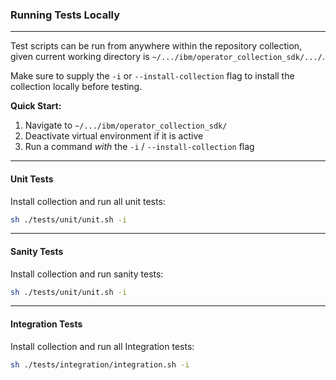 ### Running Tests Locally
---

Test scripts can be run from anywhere within the repository collection, given current working directory is `~/.../ibm/operator_collection_sdk/.../`.

Make sure to supply the `-i` or `--install-collection` flag to install the collection locally before testing.

**Quick Start:**
1. Navigate to `~/.../ibm/operator_collection_sdk/`
2. Deactivate virtual environment if it is active
3. Run a command *with* the `-i` / `--install-collection` flag
---

#### Unit Tests
Install collection and run all unit tests:
```bash
sh ./tests/unit/unit.sh -i
```
---

#### Sanity Tests
Install collection and run sanity tests:
```bash
sh ./tests/unit/unit.sh -i
```
---

#### Integration Tests
Install collection and run all Integration tests:
```bash
sh ./tests/integration/integration.sh -i
```